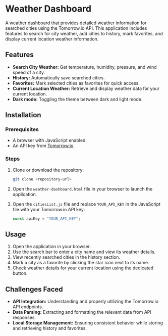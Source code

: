 # Weather Dashboard

A weather dashboard that provides detailed weather information for searched cities using the Tomorrow.io API. This application includes features to search for city weather, add cities to history, mark favorites, and display current location weather information.

## Features

- **Search City Weather:** Get temperature, humidity, pressure, and wind speed of a city.
- **History:** Automatically save searched cities.
- **Favorites:** Mark selected cities as favorites for quick access.
- **Current Location Weather:** Retrieve and display weather data for your current location.
- **Dark mode:** Toggling the theme between dark and light mode.
  
## Installation

### Prerequisites

- A browser with JavaScript enabled.
- An API key from [Tomorrow.io](https://www.tomorrow.io/).

### Steps

1. Clone or download the repository:

   ```bash
   git clone <repository-url>
   ```

2. Open the `weather-dashboard.html` file in your browser to launch the application.

3. Open the `citiesList.js` file and replace `YOUR_API_KEY` in the JavaScript file with your Tomorrow.io API key:

   ```javascript
   const apiKey = "YOUR_API_KEY";
   ```

## Usage

1. Open the application in your browser.
2. Use the search bar to enter a city name and view its weather details.
3. View recently searched cities in the history section.
4. Mark a city as a favorite by clicking the star icon next to its name.
5. Check weather details for your current location using the dedicated button.

## Challenges Faced

- **API Integration:** Understanding and properly utilizing the Tomorrow.io API endpoints.
- **Data Parsing:** Extracting and formatting the relevant data from API responses.
- **Local Storage Management:** Ensuring consistent behavior while storing and retrieving history and favorites.

